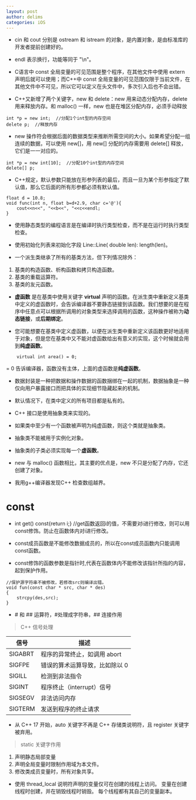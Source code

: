 ```yaml
---
layout: post
author: delims
categories: iOS
---
```


- cin 和 cout 分别是 ostream 和 istream 的对象，是内置对象，是由标准库的开发者提前创建好的。

- endl 表示换行，功能等同于 "\n"。

- C语言中 const 全局变量的可见范围是整个程序，在其他文件中使用 extern 声明后就可以使用；而C++中 const 全局变量的可见范围仅限于当前文件，在其他文件中不可见，所以它可以定义在头文件中，多次引入后也不会出错。

- C++又新增了两个关键字，new 和 delete：new 用来动态分配内存，delete 用来释放内存。和 malloc() 一样，new 也是在堆区分配内存，必须手动释放

```
int *p = new int;  //分配1个int型的内存空间
delete p;  //释放内存

```

- new 操作符会根据后面的数据类型来推断所需空间的大小。如果希望分配一组连续的数据，可以使用 new[]，用 new[] 分配的内存需要用 delete[] 释放，它们是一一对应的。

```
int *p = new int[10];  //分配10个int型的内存空间
delete[] p;
```

- C++规定，默认参数只能放在形参列表的最后，而且一旦为某个形参指定了默认值，那么它后面的所有形参都必须有默认值。

```
float d = 10.8;
void func(int n, float b=d+2.9, char c='@'){
    cout<<n<<", "<<b<<", "<<c<<endl;
}
```

- 使用静态类型的编程语言是在编译时执行类型检查，而不是在运行时执行类型检查。
- 使用初始化列表来初始化字段 Line::Line( double len): length(len)。

- 一个派生类继承了所有的基类方法，但下列情况除外：

1. 基类的构造函数、析构函数和拷贝构造函数。
2. 基类的重载运算符。
3. 基类的友元函数。

- **虚函数** 是在基类中使用关键字 **virtual** 声明的函数。在派生类中重新定义基类中定义的虚函数时，会告诉编译器不要静态链接到该函数。我们想要的是在程序中任意点可以根据所调用的对象类型来选择调用的函数，这种操作被称为**动态链接**，或**后期绑定**。
 
 - 您可能想要在基类中定义虚函数，以便在派生类中重新定义该函数更好地适用于对象，但是您在基类中又不能对虚函数给出有意义的实现，这个时候就会用到**纯虚函数**。

```
	virtual int area() = 0;
```

= 0 告诉编译器，函数没有主体，上面的虚函数是**纯虚函数**。

- 数据封装是一种把数据和操作数据的函数捆绑在一起的机制，数据抽象是一种仅向用户暴露接口而把具体的实现细节隐藏起来的机制。


- 默认情况下，在类中定义的所有项目都是私有的。
- C++ 接口是使用抽象类来实现的。
- 如果类中至少有一个函数被声明为纯虚函数，则这个类就是抽象类。
- 抽象类不能被用于实例化对象。
- 抽象类的子类必须实现每一个**虚函数**。


- new 与 malloc() 函数相比，其主要的优点是，new 不只是分配了内存，它还创建了对象。 

- 我用g++编译器发现C++ 检查数组越界。

# const 

-  int get() const{return i;} //get函数返回i的值，不需要对i进行修改，则可以用const修饰。防止在函数体内对i进行修改。
-  const成员函数是不能修改数据成员的，所以在const成员函数内只能调用const函数。

- const修饰的函数参数是指针时,代表在函数体内不能修改该指针所指的内容，起到保护作用。

```
//保护源字符串不被修改，若修改src则编译出错。  
void fun(const char * src, char * des)
{   
	strcpy(des,src);  
}  
```


- \# 和 ## 运算符，#处理成字符串，## 连接作用

> C++ 信号处理

| 信号 | 描述 |
| ---- | ---- | 
| SIGABRT | 程序的异常终止，如调用 abort |
| SIGFPE | 错误的算术运算导致，比如除以 0 |
| SIGILL | 检测到非法指令 |
| SIGINT | 程序终止（interrupt）信号 |
| SIGSEGV | 非法访问内存 |
| SIGTERM | 发送到程序的终止请求 |

- 从 C++ 17 开始，auto 关键字不再是 C++ 存储类说明符，且 register 关键字被弃用。

> static 关键字作用

1. 声明静态局部变量
2. 声明全局变量时限制作用域为本文件。
3. 修改类成员变量时，所有对象共享。

- 使用 thread_local 说明符声明的变量仅可在创建的线程上访问。 变量在创建线程时创建，并在销毁线程时销毁。 每个线程都有其自己的变量副本。



  